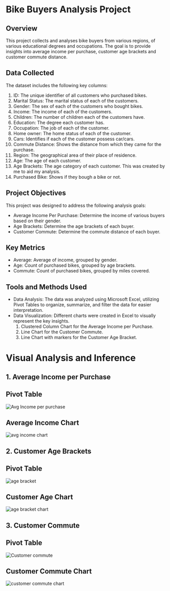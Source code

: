 # Bike Buyers Analysis Project


## Overview

This project collects and analyses bike buyers from various regions, of various educational degrees and occupations. The goal is to provide insights into average income per purchase, customer age brackets and customer commute distance. 

## Data Collected

The dataset includes the following key columns:
  1. ID: The unique identifier of all customers who purchased bikes.
  2. Marital Status: The marital status of each of the customers.
  3. Gender: The sex of each of the customers who bought bikes.
  4. Income: The income of each of the customers.
  5. Children: The number of children each of the customers have.
  6. Education: The degree each customer has.
  7. Occupation: The job of each of the customer.
  8. Home owner: The home status of each of the customer.
  9. Cars: Identifies if each of the customer possess car/cars.
  10. Commute Distance: Shows the distance from which they came for the purchase.
  11. Region: The geographical area of their place of residence.
  12. Age: The age of each customer.
  13. Age Brackets: The age category of each customer. This was created by me to aid my analysis.
  14. Purchased Bike: Shows if they bough a bike or not.

## Project Objectives
This project was designed to address the following analysis goals:

- Average Income Per Purchase: Determine the income of various buyers based on their gender.
- Age Brackets: Determine the age brackets of each buyer.
- Customer Commute: Determine the commute distance of each buyer.

## Key Metrics
- Average: Average of income, grouped by gender.
- Age: Count of purchased bikes, grouped by age brackets.
- Commute: Count of purchased bikes, grouped by miles covered.

## Tools and Methods Used
- Data Analysis: The data was analyzed using Microsoft Excel, utilizing Pivot Tables to organize, summarize, and filter the data for easier interpretation.
- Data Visualization: Different charts were created in Excel to visually represent the key insights.
  1. Clustered Column Chart for the Average Income per Purchase.
  2. Line Chart for the Customer Commute.
  3. Line Chart with markers for the Customer Age Bracket.

# Visual Analysis and Inference

## 1. Average Income per Purchase

## Pivot Table
![Avg Income per purchase](https://github.com/user-attachments/assets/0108c76f-e73b-4fdd-9a7e-1d522d8bf802)

## Average Income Chart
![avg income chart](https://github.com/user-attachments/assets/f8002bd9-fdd5-4612-8807-58d51bd640dc)

## 2. Customer Age Brackets

## Pivot Table
![age bracket](https://github.com/user-attachments/assets/7d189c8e-a97b-4474-9a82-ff60c82b4680)

## Customer Age Chart
![age bracket chart](https://github.com/user-attachments/assets/9381675a-c4c1-4086-a477-5da7eb53dfae)

## 3. Customer Commute

## Pivot Table
![Customer commute](https://github.com/user-attachments/assets/56256679-01ea-4c08-9cb9-009bc5b32381)

## Customer Commute Chart
![customer commute chart](https://github.com/user-attachments/assets/4efa3734-3b86-43fc-a197-7b84e1366b0e)






